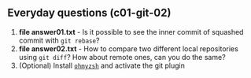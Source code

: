 ## Everyday questions (c01-git-02)

1. **file answer01.txt** - Is it possible to see the inner commit of squashed commit with `git rebase`?
2. **file answer02.txt** - How to compare two different local repositories using `git diff`? How about remote ones, can you do the same?
3. (Optional) Install [`ohmyzsh`](https://github.com/ohmyzsh/ohmyzsh) and activate the git plugin